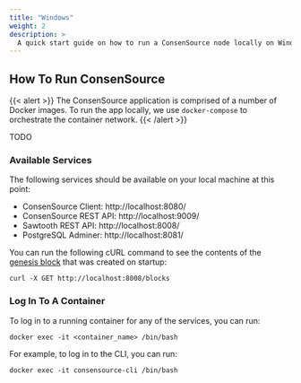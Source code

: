 ```yaml
---
title: "Windows"
weight: 2
description: >
  A quick start guide on how to run a ConsenSource node locally on Windows for development purposes.
---
```


## How To Run ConsenSource

{{< alert >}}
The ConsenSource application is comprised of a number of Docker images. To run the app locally, we use `docker-compose` to orchestrate the container network.
{{< /alert >}}

TODO

### Available Services

The following services should be available on your local machine at this point:

- ConsenSource Client: http://localhost:8080/
- ConsenSource REST API: http://localhost:9009/
- Sawtooth REST API: http://localhost:8008/
- PostgreSQL Adminer: http://localhost:8081/

You can run the following cURL command to see the contents of the [genesis block](/docs/terminology) that was created on startup:
```
curl -X GET http://localhost:8008/blocks
```

### Log In To A Container

To log in to a running container for any of the services, you can run:
```
docker exec -it <container_name> /bin/bash
```

For example, to log in to the CLI, you can run:
```
docker exec -it consensource-cli /bin/bash
```
